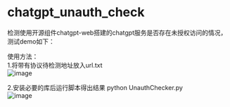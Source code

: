 # chatgpt_unauth_check
检测使用开源组件chatgpt-web搭建的chatgpt服务是否存在未授权访问的情况，测试demo如下：

使用方法：<br>
1.将带有协议待检测地址放入url.txt<br>
![image](https://github.com/cpkkcb/chatgpt_unauth_check/assets/31617622/876666cb-26be-4dc4-a52a-8a96d6e49b3c)
<br>

2.安装必要的库后运行脚本得出结果 python UnauthChecker.py  <br>
![image](https://github.com/cpkkcb/chatgpt_unauth_check/assets/31617622/b698bf50-470c-46bd-84e6-1bbbb583606d)




